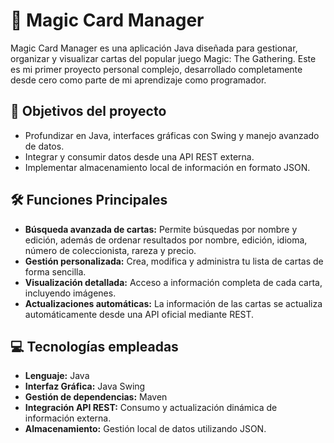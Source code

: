 # 🚀 Magic Card Manager

Magic Card Manager es una aplicación Java diseñada para gestionar, organizar y visualizar cartas del popular juego Magic: The Gathering.
Este es mi primer proyecto personal complejo, desarrollado completamente desde cero como parte de mi aprendizaje como programador.
## 🎯 Objetivos del proyecto

- Profundizar en Java, interfaces gráficas con Swing y manejo avanzado de datos.
- Integrar y consumir datos desde una API REST externa.
- Implementar almacenamiento local de información en formato JSON.

## 🛠️ Funciones Principales

- **Búsqueda avanzada de cartas:** Permite búsquedas por nombre y edición, además de ordenar resultados por nombre, edición, idioma, número de coleccionista, rareza y precio.
- **Gestión personalizada:** Crea, modifica y administra tu lista de cartas de forma sencilla.
- **Visualización detallada:** Acceso a información completa de cada carta, incluyendo imágenes.
- **Actualizaciones automáticas:** La información de las cartas se actualiza automáticamente desde una API oficial mediante REST.

## 💻 Tecnologías empleadas

- **Lenguaje:** Java
- **Interfaz Gráfica:** Java Swing
- **Gestión de dependencias:** Maven
- **Integración API REST:** Consumo y actualización dinámica de información externa.
- **Almacenamiento:** Gestión local de datos utilizando JSON.
